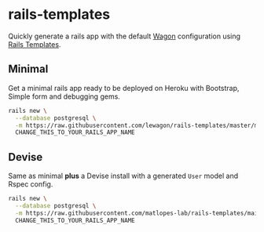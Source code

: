 # rails-templates
Quickly generate a rails app with the default [Wagon](https://www.lewagon.com) configuration
using [Rails Templates](http://guides.rubyonrails.org/rails_application_templates.html).


## Minimal

Get a minimal rails app ready to be deployed on Heroku with Bootstrap, Simple form and debugging gems.

```bash
rails new \
  --database postgresql \
  -m https://raw.githubusercontent.com/lewagon/rails-templates/master/minimal.rb \
  CHANGE_THIS_TO_YOUR_RAILS_APP_NAME
```

## Devise

Same as minimal **plus** a Devise install with a generated `User` model and Rspec config.

```bash
rails new \
  --database postgresql \
  -m https://raw.githubusercontent.com/matlopes-lab/rails-templates/main/devise.rb \
  CHANGE_THIS_TO_YOUR_RAILS_APP_NAME
```
